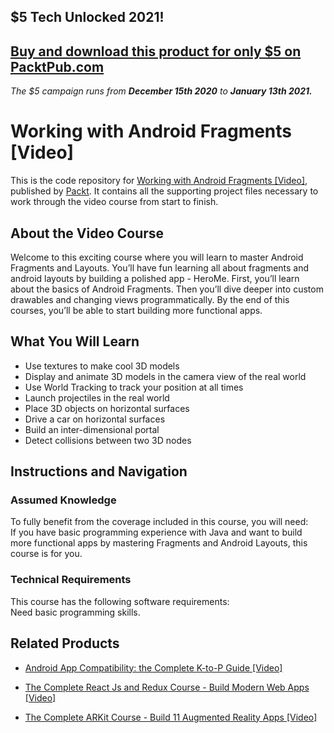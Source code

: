 ## $5 Tech Unlocked 2021!
[Buy and download this product for only $5 on PacktPub.com](https://www.packtpub.com/)
-----
*The $5 campaign         runs from __December 15th 2020__ to __January 13th 2021.__*

# Working with Android Fragments [Video]
This is the code repository for [Working with Android Fragments [Video]](https://www.packtpub.com/application-development/working-android-fragments-video?utm_source=github&utm_medium=repository&utm_campaign=9781789954227), published by [Packt](https://www.packtpub.com/?utm_source=github). It contains all the supporting project files necessary to work through the video course from start to finish.
## About the Video Course
Welcome to this exciting course where you will learn to master Android Fragments and Layouts. You’ll have fun learning all about fragments and android layouts by building a polished app - HeroMe. First, you’ll learn about the basics of Android Fragments. Then you’ll dive deeper into custom drawables and changing views programmatically. By the end of this courses, you’ll be able to start building more functional apps.

<H2>What You Will Learn</H2>
<DIV class=book-info-will-learn-text>
<UL>
<LI>Use textures to make cool 3D models 
<LI>Display and animate 3D models in the camera view of the real world 
<LI>Use World Tracking to track your position at all times 
<LI>Launch projectiles in the real world 
<LI>Place 3D objects on horizontal surfaces 
<LI>Drive a car on horizontal surfaces 
<LI>Build an inter-dimensional portal 
<LI>Detect collisions between two 3D nodes </LI></UL></DIV>

## Instructions and Navigation
### Assumed Knowledge
To fully benefit from the coverage included in this course, you will need:<br/>
If you have basic programming experience with Java and want to build more functional apps by mastering Fragments and Android Layouts, this course is for you.
### Technical Requirements
This course has the following software requirements:<br/>
Need basic programming skills.

## Related Products
* [Android App Compatibility: the Complete K-to-P Guide [Video]](https://www.packtpub.com/application-development/android-app-compatibility-complete-k-p-guide-video?utm_source=github&utm_medium=repository&utm_campaign=9781788991353)

* [The Complete React Js and Redux Course - Build Modern Web Apps [Video]](https://www.packtpub.com/web-development/complete-react-js-and-redux-course-build-modern-web-apps-video?utm_source=github&utm_medium=repository&utm_campaign=9781789950656)

* [The Complete ARKit Course - Build 11 Augmented Reality Apps [Video]](https://www.packtpub.com/application-development/complete-arkit-course-build-11-augmented-reality-apps-video?utm_source=github&utm_medium=repository&utm_campaign=9781789958775)
